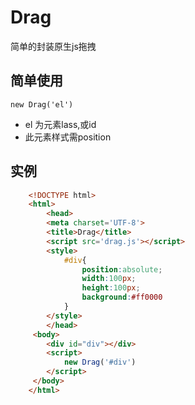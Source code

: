 # Drag
简单的封装原生js拖拽
## 简单使用
    new Drag('el')

+ el 为元素lass,或id
+ 此元素样式需position
## 实例
```html
    <!DOCTYPE html>
    <html>
        <head>
        <meta charset='UTF-8'>
        <title>Drag</title>
        <script src='drag.js'></script>
        <style>
            #div{
                position:absolute;
                width:100px;
                height:100px;
                background:#ff0000
            }
        </style>
        </head>
     <body>
        <div id="div"></div>
        <script>
            new Drag('#div')
        </script>
     </body>
    </html>
```
